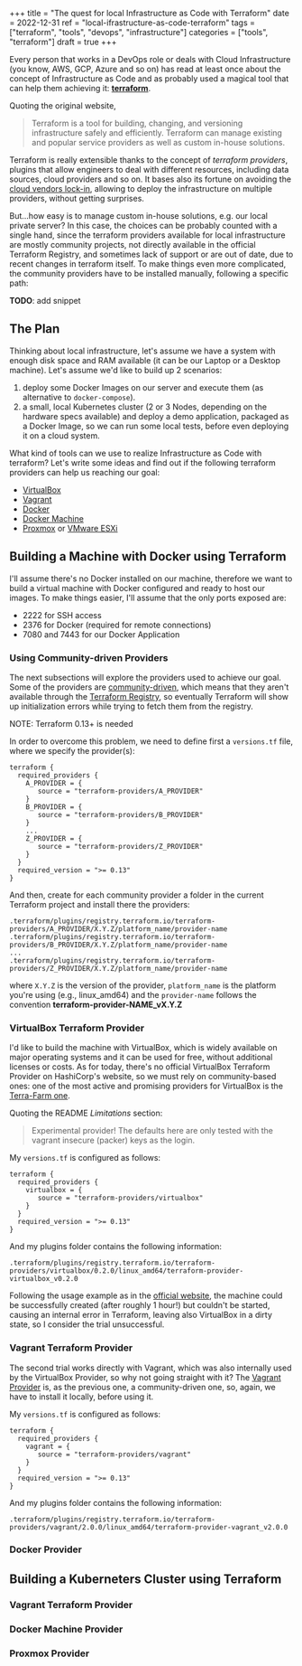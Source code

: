 +++
title = "The quest for local Infrastructure as Code with Terraform"
date = 2022-12-31
ref = "local-ifrastructure-as-code-terraform"
tags = ["terraform", "tools", "devops", "infrastructure"]
categories = ["tools", "terraform"]
draft = true
+++

Every person that works in a DevOps role or deals with Cloud Infrastructure (you know, AWS, GCP, Azure and so on) has read at least once about the concept of Infrastructure as Code and as probably used a magical tool that can help them achieving it: [**terraform**](https://www.terraform.io/).

Quoting the original website,

> Terraform is a tool for building, changing, and versioning infrastructure safely and efficiently. Terraform can manage existing and popular service providers as well as custom in-house solutions.

Terraform is really extensible thanks to the concept of _terraform providers_, plugins that allow engineers to deal with different resources, including data sources, cloud providers and so on. It bases also its fortune on avoiding the [cloud vendors lock-in](https://www.cloudflare.com/learning/cloud/what-is-vendor-lock-in/), allowing to deploy the infrastructure on multiple providers, without getting surprises.

But...how easy is to manage custom in-house solutions, e.g. our local private server? In this case, the choices can be probably counted with a single hand, since the terraform providers available  for local infrastructure are mostly community projects, not directly available in the official Terraform Registry, and sometimes lack of support or are out of date, due to recent changes in terraform itself.
To make things even more complicated, the community providers have to be installed manually, following a specific path:

**TODO**: add snippet

## The Plan

Thinking about local infrastructure, let's assume we have a system with enough disk space and RAM available (it can be our Laptop or a Desktop machine). 
Let's assume we'd like to build up 2 scenarios:

1. deploy some Docker Images on our server and execute them (as alternative to `docker-compose`).
2. a small, local Kubernetes cluster (2 or 3 Nodes, depending on the hardware specs available) and deploy a demo application, packaged as a Docker Image, so we can run some local tests, before even deploying it on a cloud system.

What kind of tools can we use to realize Infrastructure as Code with terraform? 
Let's write some ideas and find out if the following terraform providers can help us reaching our goal:

* [VirtualBox](https://github.com/terra-farm/terraform-provider-virtualbox)
* [Vagrant](https://github.com/bmatcuk/terraform-provider-vagrant)
* [Docker](https://www.terraform.io/docs/providers/docker/index.html) 
* [Docker Machine](https://github.com/gstruct/terraform-provider-dockermachine)
* [Proxmox](https://github.com/Telmate/terraform-provider-proxmox) or [VMware ESXi](https://github.com/josenk/terraform-provider-esxi)

## Building a Machine with Docker using Terraform

I'll assume there's no Docker installed on our machine, therefore we want to build a virtual machine with Docker configured and ready to host our images. To make things easier, I'll assume that the only ports exposed are:

* 2222 for SSH access
* 2376 for Docker (required for remote connections)
* 7080 and 7443 for our Docker Application

### Using Community-driven Providers

The next subsections will explore the providers used to achieve our goal. Some of the providers are [community-driven](https://www.terraform.io/docs/configuration/providers.html#third-party-plugins), which means that they aren't available through the [Terraform Registry](https://registry.terraform.io), so eventually Terraform will show up initialization errors while trying to fetch them from the registry.

NOTE: Terraform 0.13+ is needed

In order to overcome this problem, we need to define first a `versions.tf` file, where we specify the provider(s):

```
terraform {
  required_providers {
    A_PROVIDER = {
       source = "terraform-providers/A_PROVIDER"
    }
    B_PROVIDER = {
       source = "terraform-providers/B_PROVIDER"
    }
    ...
    Z_PROVIDER = {
       source = "terraform-providers/Z_PROVIDER"
    }
  }
  required_version = ">= 0.13"
}
```

And then, create for each community provider a folder in the current Terraform project and install there the providers:

```
.terraform/plugins/registry.terraform.io/terraform-providers/A_PROVIDER/X.Y.Z/platform_name/provider-name
.terraform/plugins/registry.terraform.io/terraform-providers/B_PROVIDER/X.Y.Z/platform_name/provider-name
...
.terraform/plugins/registry.terraform.io/terraform-providers/Z_PROVIDER/X.Y.Z/platform_name/provider-name
```

where `X.Y.Z` is the version of the provider, `platform_name` is the platform you're using (e.g., linux_amd64) and the `provider-name` follows the convention **terraform-provider-NAME_vX.Y.Z**

### VirtualBox Terraform Provider

I'd like to build the machine with VirtualBox, which is widely available on major operating systems and it can be used for free, without additional licenses or costs. As for today, there's no official VirtualBox Terraform Provider on HashiCorp's website, so we must rely on community-based ones: one of the most active and promising providers for VirtualBox is the [Terra-Farm one](https://github.com/terra-farm/terraform-provider-virtualbox).

Quoting the README _Limitations_ section:

> Experimental provider!
> The defaults here are only tested with the vagrant insecure (packer) keys as the login.

My `versions.tf` is configured as follows:

```
terraform {
  required_providers {
    virtualbox = {
       source = "terraform-providers/virtualbox"
    }
  }
  required_version = ">= 0.13"
}
```

And my plugins folder contains the following information:

```
.terraform/plugins/registry.terraform.io/terraform-providers/virtualbox/0.2.0/linux_amd64/terraform-provider-virtualbox_v0.2.0
```

Following the usage example as in the [official website](https://terra-farm.github.io/provider-virtualbox/reference/resource_vm.html), the machine could be successfully created (after roughly 1 hour!) but couldn't be started, causing an internal error in Terraform, leaving also VirtualBox in a dirty state, so I consider the trial unsuccessful.

### Vagrant Terraform Provider

The second trial works directly with Vagrant, which was also internally used by the VirtualBox Provider, so why not going straight with it? The [Vagrant Provider](https://github.com/bmatcuk/terraform-provider-vagrant) is, as the previous one, a community-driven one, so, again, we have to install it locally, before using it.

My `versions.tf` is configured as follows:

```
terraform {
  required_providers {
    vagrant = {
       source = "terraform-providers/vagrant"
    }
  }
  required_version = ">= 0.13"
}
```

And my plugins folder contains the following information:

```
.terraform/plugins/registry.terraform.io/terraform-providers/vagrant/2.0.0/linux_amd64/terraform-provider-vagrant_v2.0.0
```

### Docker Provider

## Building a Kuberneters Cluster using Terraform

### Vagrant Terraform Provider

### Docker Machine Provider

### Proxmox Provider
